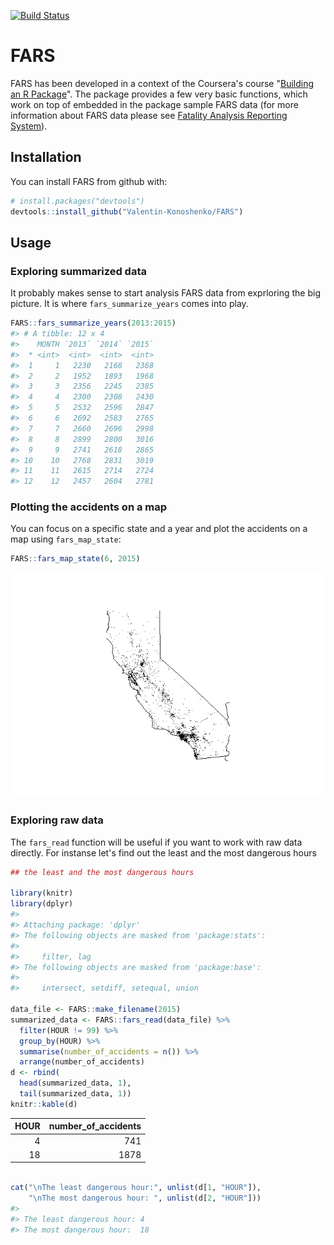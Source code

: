 
<!-- README.md is generated from README.Rmd. Please edit that file -->
[![Build Status](https://travis-ci.org/Valentin-Konoshenko/FARS.svg?branch=master)](https://travis-ci.org/Valentin-Konoshenko/FARS)

FARS
====

FARS has been developed in a context of the Coursera's course "[Building an R Package](https://www.coursera.org/learn/r-packages/home/welcome)". The package provides a few very basic functions, which work on top of embedded in the package sample FARS data (for more information about FARS data please see [Fatality Analysis Reporting System](https://www.nhtsa.gov/research-data/fatality-analysis-reporting-system-fars)).

Installation
------------

You can install FARS from github with:

``` r
# install.packages("devtools")
devtools::install_github("Valentin-Konoshenko/FARS")
```

Usage
-----

### Exploring summarized data

It probably makes sense to start analysis FARS data from exprloring the big picture. It is where `fars_summarize_years` comes into play.

``` r
FARS::fars_summarize_years(2013:2015)
#> # A tibble: 12 x 4
#>    MONTH `2013` `2014` `2015`
#>  * <int>  <int>  <int>  <int>
#>  1     1   2230   2168   2368
#>  2     2   1952   1893   1968
#>  3     3   2356   2245   2385
#>  4     4   2300   2308   2430
#>  5     5   2532   2596   2847
#>  6     6   2692   2583   2765
#>  7     7   2660   2696   2998
#>  8     8   2899   2800   3016
#>  9     9   2741   2618   2865
#> 10    10   2768   2831   3019
#> 11    11   2615   2714   2724
#> 12    12   2457   2604   2781
```

### Plotting the accidents on a map

You can focus on a specific state and a year and plot the accidents on a map using `fars_map_state`:

``` r
FARS::fars_map_state(6, 2015)
```

![](README-unnamed-chunk-3-1.png)

### Exploring raw data

The `fars_read` function will be useful if you want to work with raw data directly. For instanse let's find out the least and the most dangerous hours

``` r
## the least and the most dangerous hours

library(knitr)
library(dplyr)
#> 
#> Attaching package: 'dplyr'
#> The following objects are masked from 'package:stats':
#> 
#>     filter, lag
#> The following objects are masked from 'package:base':
#> 
#>     intersect, setdiff, setequal, union

data_file <- FARS::make_filename(2015)
summarized_data <- FARS::fars_read(data_file) %>%
  filter(HOUR != 99) %>%
  group_by(HOUR) %>% 
  summarise(number_of_accidents = n()) %>%
  arrange(number_of_accidents)
d <- rbind(
  head(summarized_data, 1),
  tail(summarized_data, 1))
knitr::kable(d)
```

|  HOUR|  number\_of\_accidents|
|-----:|----------------------:|
|     4|                    741|
|    18|                   1878|

``` r

cat("\nThe least dangerous hour:", unlist(d[1, "HOUR"]), 
    "\nThe most dangerous hour: ", unlist(d[2, "HOUR"]))
#> 
#> The least dangerous hour: 4 
#> The most dangerous hour:  18
```
